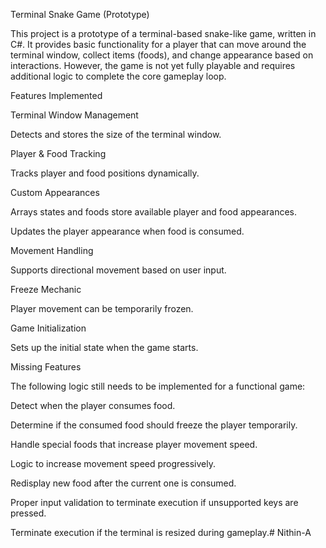 Terminal Snake Game (Prototype)

This project is a prototype of a terminal-based snake-like game, written in C#. It provides basic functionality for a player that can move around the terminal window, collect items (foods), and change appearance based on interactions. However, the game is not yet fully playable and requires additional logic to complete the core gameplay loop.

Features
Implemented

Terminal Window Management

Detects and stores the size of the terminal window.

Player & Food Tracking

Tracks player and food positions dynamically.

Custom Appearances

Arrays states and foods store available player and food appearances.

Updates the player appearance when food is consumed.

Movement Handling

Supports directional movement based on user input.

Freeze Mechanic

Player movement can be temporarily frozen.

Game Initialization

Sets up the initial state when the game starts.

Missing Features

The following logic still needs to be implemented for a functional game:

Detect when the player consumes food.

Determine if the consumed food should freeze the player temporarily.

Handle special foods that increase player movement speed.

Logic to increase movement speed progressively.

Redisplay new food after the current one is consumed.

Proper input validation to terminate execution if unsupported keys are pressed.

Terminate execution if the terminal is resized during gameplay.# Nithin-A
